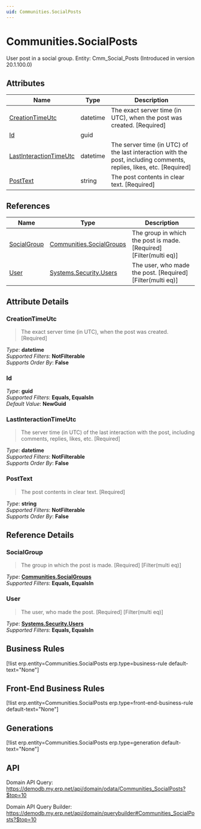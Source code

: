 ```yaml
---
uid: Communities.SocialPosts
---
```

# Communities.SocialPosts

User post in a social group. Entity: Cmm_Social_Posts (Introduced in version 20.1.100.0)

## Attributes

| Name | Type | Description |
| ---- | ---- | --- |
| [CreationTimeUtc](Communities.SocialPosts.md#creationtimeutc) | datetime | The exact server time (in UTC), when the post was created. [Required] 
| [Id](Communities.SocialPosts.md#id) | guid |  
| [LastInteractionTimeUtc](Communities.SocialPosts.md#lastinteractiontimeutc) | datetime | The server time (in UTC) of the last interaction with the post, including comments, replies, likes, etc. [Required] 
| [PostText](Communities.SocialPosts.md#posttext) | string | The post contents in clear text. [Required] 

## References

| Name | Type | Description |
| ---- | ---- | --- |
| [SocialGroup](Communities.SocialPosts.md#socialgroup) | [Communities.SocialGroups](Communities.SocialGroups.md) | The group in which the post is made. [Required] [Filter(multi eq)] |
| [User](Communities.SocialPosts.md#user) | [Systems.Security.Users](Systems.Security.Users.md) | The user, who made the post. [Required] [Filter(multi eq)] |


## Attribute Details

### CreationTimeUtc

> The exact server time (in UTC), when the post was created. [Required]

_Type_: **datetime**  
_Supported Filters_: **NotFilterable**  
_Supports Order By_: **False**  

### Id

_Type_: **guid**  
_Supported Filters_: **Equals, EqualsIn**  
_Default Value_: **NewGuid**  

### LastInteractionTimeUtc

> The server time (in UTC) of the last interaction with the post, including comments, replies, likes, etc. [Required]

_Type_: **datetime**  
_Supported Filters_: **NotFilterable**  
_Supports Order By_: **False**  

### PostText

> The post contents in clear text. [Required]

_Type_: **string**  
_Supported Filters_: **NotFilterable**  
_Supports Order By_: **False**  


## Reference Details

### SocialGroup

> The group in which the post is made. [Required] [Filter(multi eq)]

_Type_: **[Communities.SocialGroups](Communities.SocialGroups.md)**  
_Supported Filters_: **Equals, EqualsIn**  

### User

> The user, who made the post. [Required] [Filter(multi eq)]

_Type_: **[Systems.Security.Users](Systems.Security.Users.md)**  
_Supported Filters_: **Equals, EqualsIn**  



## Business Rules

[!list erp.entity=Communities.SocialPosts erp.type=business-rule default-text="None"]

## Front-End Business Rules

[!list erp.entity=Communities.SocialPosts erp.type=front-end-business-rule default-text="None"]

## Generations

[!list erp.entity=Communities.SocialPosts erp.type=generation default-text="None"]

## API

Domain API Query:
<https://demodb.my.erp.net/api/domain/odata/Communities_SocialPosts?$top=10>

Domain API Query Builder:
<https://demodb.my.erp.net/api/domain/querybuilder#Communities_SocialPosts?$top=10>

